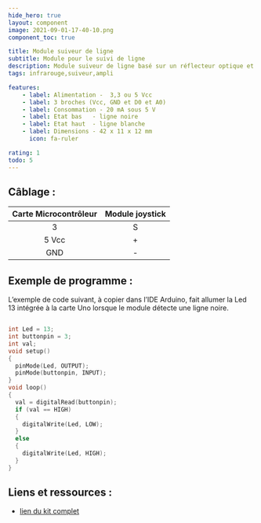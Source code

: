 ```yaml
---
hide_hero: true
layout: component
image: 2021-09-01-17-40-10.png
component_toc: true

title: Module suiveur de ligne
subtitle: Module pour le suivi de ligne
description: Module suiveur de ligne basé sur un réflecteur optique et un amplificateur. Le seuil de déclenchement du signal digital est réglable via un potentiomètre ajustable.
tags: infrarouge,suiveur,ampli

features:
    - label: Alimentation -  3,3 ou 5 Vcc
    - label: 3 broches (Vcc, GND et D0 et A0)
    - label: Consommation - 20 mA sous 5 V
    - label: Etat bas   - ligne noire
    - label: Etat haut  - ligne blanche
    - label: Dimensions - 42 x 11 x 12 mm
      icon: fa-ruler

rating: 1
todo: 5
---
```

## Câblage  :

| Carte Microcontrôleur | Module joystick |
|:---:|:---:|
| 3 |  S  |
|5 Vcc|  +  |
| GND |  -  |

## Exemple de programme :

L’exemple de code suivant, à copier dans l’IDE Arduino, fait allumer la Led 13 intégrée à la carte Uno lorsque le module détecte une ligne noire.

``` c++

int Led = 13;
int buttonpin = 3;
int val;
void setup()
{ 
  pinMode(Led, OUTPUT);
  pinMode(buttonpin, INPUT);
}
void loop()
{
  val = digitalRead(buttonpin);
  if (val == HIGH)
  {
    digitalWrite(Led, LOW);
  }
  else 
  {
    digitalWrite(Led, HIGH);
  }
}

``` 

## Liens et ressources :

- [lien du kit complet](https://www.gotronic.fr/art-kit-de-modules-et-capteurs-st1065-29993.htm)